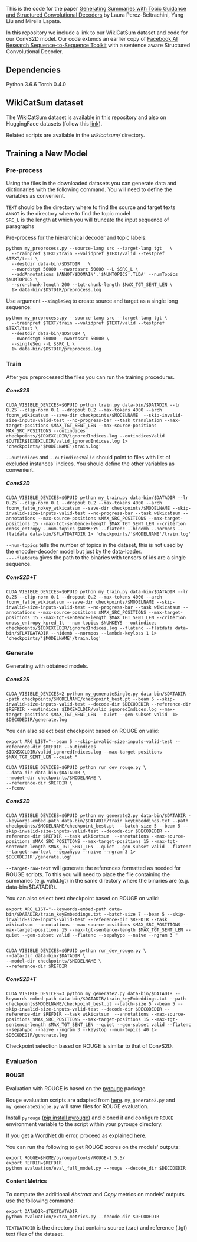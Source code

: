This is the code for the paper [Generating Summaries with Topic Guidance and Structured Convolutional Decoders](https://arxiv.org/pdf/1906.04687.pdf) by Laura Perez-Beltrachini, Yang Liu and Mirella Lapata.


In this repository we include a link to our WikiCatSum dataset and code for our ConvS2D model. Our code extends an earlier copy of [Facebook AI Research Sequence-to-Sequence Toolkit](https://github.com/pytorch/fairseq) with a sentence aware Structured Convolutional Decoder.

## Dependencies

Python 3.6.6
Torch 0.4.0

## WikiCatSum dataset

The WikiCatSum dataset is available in [this](https://datashare.is.ed.ac.uk/handle/10283/3368) repository and also on HuggingFace datasets (follow this [link](https://huggingface.co/datasets/GEM/wiki_cat_sum)).

Related scripts are available in the *wikicatsum/* directory.


## Training a New Model

### Pre-process

Using the files in the downloaded datasets you can generate data and dictionaries with the following command. You will need to define the variables as convenient.  

```TEXT``` should be the directory where to find the source and target texts  
```ANNOT``` is the directory where to find the topic model  
```SRC_L``` is the length at which you will truncate the input sequence of paragraphs  

Pre-process for the hierarchical decoder and topic labels:
```
python my_preprocess.py --source-lang src --target-lang tgt   \
  --trainpref $TEXT/train --validpref $TEXT/valid --testpref $TEXT/test \
  --destdir data-bin/$DSTDIR   \
  --nwordstgt 50000 --nwordssrc 50000 --L $SRC_L \
  --addAnnotations $ANNOT/$DOMAIN'.'$NUMTOPICS'.TLDA' --numTopics $NUMTOPICS \
  --src-chunk-length 200 --tgt-chunk-length $MAX_TGT_SENT_LEN \
  1> data-bin/$DSTDIR/preprocess.log
```

Use argument ```--singleSeq``` to create source and target as a single long sequence:
```
python my_preprocess.py --source-lang src --target-lang tgt \
  --trainpref $TEXT/train --validpref $TEXT/valid --testpref $TEXT/test \
  --destdir data-bin/$DSTDIR \
  --nwordstgt 50000 --nwordssrc 50000 \
  --singleSeq --L $SRC_L \
  1> data-bin/$DSTDIR/preprocess.log
```


### Train
After you preprocessed the files you can run the training procedures.

##### ConvS2S
```
CUDA_VISIBLE_DEVICES=$GPUID python train.py data-bin/$DATADIR --lr 0.25 --clip-norm 0.1 --dropout 0.2 --max-tokens 4000 --arch fconv_wikicatsum --save-dir checkpoints/$MODELNAME  --skip-invalid-size-inputs-valid-test --no-progress-bar --task translation --max-target-positions $MAX_TGT_SENT_LEN --max-source-positions MAX_SRC_POSITIONS --outindices checkpoints/$IDXEXCLDIR/ignoredIndices.log --outindicesValid $OUTDIR$IDXEXCLDIR/valid_ignoredIndices.log 1> 'checkpoints/'$MODELNAME'/train.log'
```

```--outindices``` and ```--outindicesValid``` should point to files with list of excluded instances' indices. You should define the other variables as convenient.

##### ConvS2D

```
CUDA_VISIBLE_DEVICES=$GPUID python my_train.py data-bin/$DATADIR --lr 0.25 --clip-norm 0.1 --dropout 0.2 --max-tokens 4000 --arch fconv_fatte_nokey_wikicatsum --save-dir checkpoints/$MODELNAME --skip-invalid-size-inputs-valid-test --no-progress-bar --task wikicatsum --annotations --max-source-positions $MAX_SRC_POSITIONS --max-target-positions 15 --max-tgt-sentence-length $MAX_TGT_SENT_LEN --criterion cross_entropy --num-topics $NUMKEYS --flatenc --hidemb --normpos --flatdata data-bin/$FLATDATADIR 1> 'checkpoints/'$MODELNAME'/train.log'
```

```--num-topics``` tells the number of topics in the dataset, this is not used by the encoder-decoder model but just by the data-loader.  
```----flatdata``` gives the path to the binaries with tensors of ids are a single sequence.

##### ConvS2D+T

```
CUDA_VISIBLE_DEVICES=$GPUID python my_train.py data-bin/$DATADIR --lr 0.25 --clip-norm 0.1 --dropout 0.2 --max-tokens 4000 --arch fconv_fatte_wikicatsum --save-dir checkpoints/$MODELNAME --skip-invalid-size-inputs-valid-test --no-progress-bar --task wikicatsum --annotations --max-source-positions $MAX_SRC_POSITIONS --max-target-positions 15 --max-tgt-sentence-length $MAX_TGT_SENT_LEN --criterion cross_entropy_kpred_1t --num-topics $NUMKEYS --outindices checkpoints/$IDXEXCLDIR/ignoredIndices.log --flatenc --flatdata data-bin/$FLATDATADIR --hidemb --normpos --lambda-keyloss 1 1> 'checkpoints/'$MODELNAME'/train.log'
```


### Generate

Generating with obtained models.

##### ConvS2S

```
CUDA_VISIBLE_DEVICES=2 python my_generateSingle.py data-bin/$DATADIR --path checkpoints/$MODELNAME/checkpoint_best.pt --beam 5 --skip-invalid-size-inputs-valid-test --decode-dir $DECODEDIR --reference-dir $REFDIR --outindices $IDXEXCLDIR/valid_ignoredIndices.log --max-target-positions $MAX_TGT_SENT_LEN --quiet --gen-subset valid  1> $DECODEDIR/generate.log
```

You can also select best checkpoint based on ROUGE on valid:
```
export ARG_LIST="--beam 5 --skip-invalid-size-inputs-valid-test --reference-dir $REFDIR --outindices $IDXEXCLDIR/valid_ignoredIndices.log --max-target-positions $MAX_TGT_SENT_LEN --quiet "

CUDA_VISIBLE_DEVICES=$GPUID python run_dev_rouge.py \
--data-dir data-bin/$DATADIR \
--model-dir checkpoints/$MODELNAME \
--reference-dir $REFDIR \
--fconv
```

##### ConvS2D
```
CUDA_VISIBLE_DEVICES=$GPUID python my_generate2.py data-bin/$DATADIR --keywords-embed-path data-bin/$DATADIR/train_keyEmbeddings.txt --path checkpoints/$MODELNAME/checkpoint_best.pt  --batch-size 5 --beam 5 --skip-invalid-size-inputs-valid-test --decode-dir $DECODEDIR --reference-dir $REFDIR --task wikicatsum  --annotations --max-source-positions $MAX_SRC_POSITIONS --max-target-positions 15 --max-tgt-sentence-length $MAX_TGT_SENT_LEN --quiet --gen-subset valid --flatenc --target-raw-text --sepahypo --naive --ngram 3 1> $DECODEDIR'/generate.log'
```

```--target-raw-text``` will generate the references formatted as needed for ROUGE scripts. To this you will need to place the file containing the summaries (e.g. valid.tgt) in the same directory where the binaries are (e.g. data-bin/$DATADIR).


You can also select best checkpoint based on ROUGE on valid:
```
export ARG_LIST="--keywords-embed-path data-bin/$DATADIR/train_keyEmbeddings.txt --batch-size 7 --beam 5 --skip-invalid-size-inputs-valid-test --reference-dir $REFDIR --task wikicatsum --annotations --max-source-positions $MAX_SRC_POSITIONS --max-target-positions 15 --max-tgt-sentence-length $MAX_TGT_SENT_LEN --quiet --gen-subset valid --flatenc --sepahypo --naive --ngram 3 "


CUDA_VISIBLE_DEVICES=$GPUID python run_dev_rouge.py \
--data-dir data-bin/$DATADIR \
--model-dir checkpoints/$MODELNAME \
--reference-dir $REFDIR
```

##### ConvS2D+T
```
CUDA_VISIBLE_DEVICES=3 python my_generate2.py data-bin/$DATADIR --keywords-embed-path data-bin/$DATADIR/train_keyEmbeddings.txt --path checkpoints$MODELNAME/checkpoint_best.pt --batch-size 5 --beam 5 --skip-invalid-size-inputs-valid-test --decode-dir $DECODEDIR --reference-dir $REFDIR --task wikicatsum  --annotations --max-source-positions $MAX_SRC_POSITIONS --max-target-positions 15 --max-tgt-sentence-length $MAX_TGT_SENT_LEN --quiet --gen-subset valid --flatenc --sepahypo --naive --ngram 3 --keystop --num-topics 40 1> $DECODEDIR/generate.log
```

Checkpoint selection based on ROUGE is similar to that of ConvS2D.

### Evaluation

#### ROUGE
Evaluation with ROUGE is based on the [pyrouge](https://github.com/bheinzerling/pyrouge) package. 

Rouge evaluation scripts are adapted from [here](https://github.com/ChenRocks/fast_abs_rl). ```my_generate2.py``` and ```my_generateSingle.py``` will save files for ROUGE evaluation. 

Install ```pyrouge``` ([pip install pyrouge](pypi.python.org/pypi/pyrouge)) and cloned it and configure ```ROUGE``` environment variable to the script within your
pyrouge directory. 

If you get a WordNet db error, proceed as explained [here](https://github.com/masters-info-nantes/ter-resume-auto/blob/master/README.md).

You can run the following to get ROUGE scores on the models' outputs:
```
export ROUGE=$HOME/pyrouge/tools/ROUGE-1.5.5/
export REFDIR=$REFDIR
python evaluation/eval_full_model.py --rouge --decode_dir $DECODEDIR
```

#### Content Metrics

To compute the additional *Abstract* and *Copy* metrics on models' outputs use the following command:
```
export DATADIR=$TEXTDATADIR
python evaluation/extra_metrics.py --decode-dir $DECODEDIR
```

```TEXTDATADIR``` is the directory that contains source (.src) and reference (.tgt) text files of the dataset.


